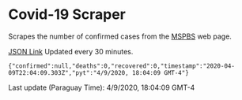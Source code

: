 # Covid-19 Scraper

Scrapes the number of confirmed cases from the [MSPBS](https://www.mspbs.gov.py/covid-19.php) web page.

[JSON Link](https://jmayalag.github.io/covid19-scrape/cases.json)
Updated every 30 minutes.
```
{"confirmed":null,"deaths":0,"recovered":0,"timestamp":"2020-04-09T22:04:09.303Z","pyt":"4/9/2020, 18:04:09 GMT-4"}
```
Last update (Paraguay Time): 4/9/2020, 18:04:09 GMT-4